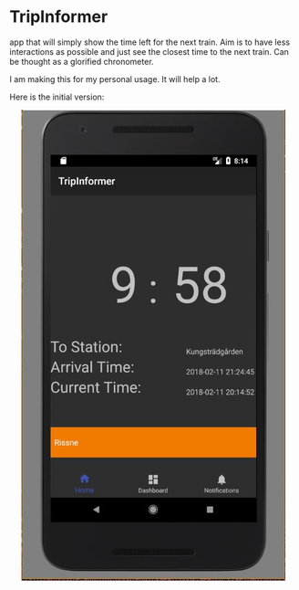 # TripInformer
app that will simply show the time left for the next train. Aim is to have less interactions as possible and just see the closest
time to the next train. Can be thought as a glorified chronometer. 

I am making this for my personal usage. It will help a lot.

Here is the initial version:

<p align="center">
  <img src="screenshots/trip_informer_v3.JPG">
</p>
